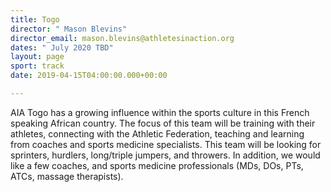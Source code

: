 ```yaml
---
title: Togo
director: " Mason Blevins"
director_email: mason.blevins@athletesinaction.org
dates: " July 2020 TBD"
layout: page
sport: track
date: 2019-04-15T04:00:00.000+00:00

---
```

AIA Togo has a growing influence within the sports culture in this French speaking African country. The focus of this team will be training with their athletes, connecting with the Athletic Federation, teaching and learning from coaches and sports medicine specialists. This team will be looking for sprinters, hurdlers, long/triple jumpers, and throwers. In addition, we would like a few coaches, and sports medicine professionals (MDs, DOs, PTs, ATCs, massage therapists).